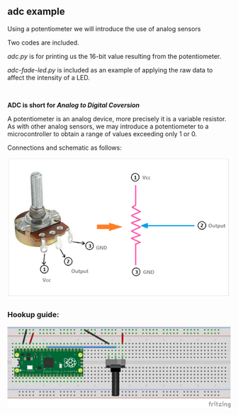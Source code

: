 ## adc example
Using a potentiometer we will introduce the use of analog sensors <br/>

Two codes are included. <br />

_adc.py_ is for printing us the 16-bit value resulting from the potentiometer. <br />

_adc-fade-led.py_ is included as an example of applying the raw data to affect the intensity of a LED. <br />

<br />

__ADC is short for *Analog to Digital Coversion*__

A potentiometer is an analog device, more precisely it is a variable resistor. <br /> 
As with other analog sensors, we may introduce a potentiometer to a microcontroller to obtain a range of values exceeding only 1 or 0.
<br />

Connections and schematic as follows:

![pot-connect](pot-connect.png)

### Hookup guide:

![schematic](potentiometer.png)


